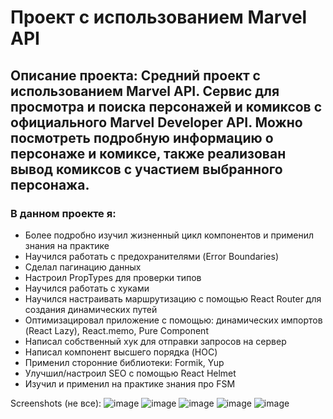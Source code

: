 # Проект с использованием Marvel API
## Описание проекта: Средний проект с использованием Marvel API. Сервис для просмотра и поиска персонажей и комиксов с официального Marvel Developer API. Можно посмотреть подробную информацию о персонаже и комиксе, также реализован вывод комиксов с участием выбранного персонажа.
### В данном проекте я:
+ Более подробно изучил жизненный цикл компонентов и применил знания на практике
+ Научился работать с предохранителями (Error Boundaries)
+ Сделал пагинацию данных
+ Настроил PropTypes для проверки типов
+ Научился работать с хуками
+ Научился настраивать маршрутизацию с помощью React Router для создания динамических путей
+ Оптимизацировал приложение с помощью: динамических импортов (React Lazy), React.memo, Pure Component
+ Написал собственный хук для отправки запросов на сервер
+ Написал компонент высшего порядка (HOC)
+ Применил сторонние библиотеки: Formik, Yup
+ Улучшил/настроил SEO с помощью React Helmet
+ Изучил и применил на практике знания про FSM

Screenshots (не все):
![image](https://github.com/ExpeLL1armus/MarvelApi/assets/89298315/f20af53e-126e-4868-bb0a-ea87e3415f9e)
![image](https://github.com/ExpeLL1armus/MarvelApi/assets/89298315/779b472f-4ef5-4f5e-8101-d20e812f326a)
![image](https://github.com/ExpeLL1armus/MarvelApi/assets/89298315/51261947-b245-4813-8916-5575afdde037)
![image](https://github.com/ExpeLL1armus/MarvelApi/assets/89298315/b5e183a9-e965-43a3-80d1-d82f8e6114c3)
![image](https://github.com/ExpeLL1armus/MarvelApi/assets/89298315/51fcd070-218d-4bb2-88ad-3f00eed9e63e)
